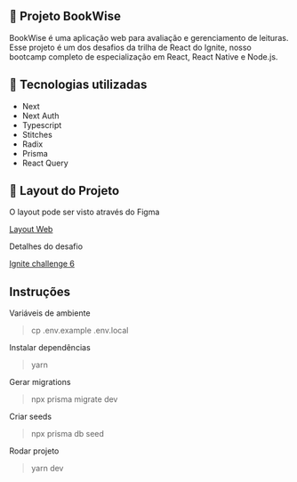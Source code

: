 ## 📖 Projeto BookWise

BookWise é uma aplicação web para avaliação e gerenciamento de leituras. 
Esse projeto é um dos desafios da trilha de React do Ignite, nosso bootcamp completo de especialização em React, React Native e Node.js.

## 🚀 Tecnologias utilizadas

<ul>
  <li>Next</li>
  <li>Next Auth</li>
  <li>Typescript</li>
  <li>Stitches</li>
  <li>Radix</li>
  <li>Prisma</li>
  <li>React Query</li>
</ul>

## 🔖 Layout do Projeto

O layout pode ser visto através do Figma

[Layout Web](https://www.figma.com/file/jTau6bMNSF10GkqwYAbuLA/BookWise--%E2%80%A2-Desafio-React/duplicate?type=design&mode=design)

Detalhes do desafio

[Ignite challenge 6](https://efficient-sloth-d85.notion.site/Desafio-06-Criando-uma-aplica-o-Fullstack-d85bc26f34754d0590b6116a35c9de23)

## Instruções
Variáveis de ambiente
> cp .env.example .env.local

Instalar dependências

> yarn

Gerar migrations

> npx prisma migrate dev

Criar seeds

> npx prisma db seed

Rodar projeto

> yarn dev
